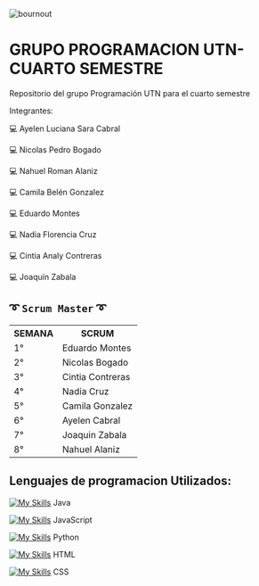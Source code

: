 ![bournout](https://media1.giphy.com/media/qgQUggAC3Pfv687qPC/giphy.gif?cid=ecf05e478cgsjhz6argalx43b40lwnst1qy28njtgel71ni1&rid=giphy.gif&ct=g)

# GRUPO PROGRAMACION UTN- CUARTO SEMESTRE

Repositorio del grupo Programación UTN para el cuarto semestre

Integrantes:

:computer: Ayelen Luciana Sara Cabral 

:computer: Nicolas Pedro Bogado

:computer: Nahuel Roman Alaniz

:computer: Camila Belén Gonzalez

:computer: Eduardo Montes

:computer: Nadia Florencia  Cruz

:computer: Cintia Analy Contreras

:computer: Joaquín Zabala


 ## ➰ ` Scrum Master ` ➰
 
<table align="center">
	<tr>
		<th>SEMANA</th>
		<th> SCRUM </th>
	</tr>
	<tr>
		<td>1°</td>
		<td>Eduardo Montes</td>
	</tr>
	<tr>
		<td>2°</td>
		<td>Nicolas Bogado</td> 
	</tr>
	<tr>
		<td>3°</td>
		<td>Cintia Contreras</td>
	</tr> 
	<tr>
		<td>4°</td>
		<td>Nadia Cruz</td>
	</tr> 
	<tr>
		<td>5°</td>
		<td>Camila Gonzalez</td>
	</tr>
	<tr>
		<td>6°</td>
		<td>Ayelen Cabral</td>
	</tr>
	<tr>
		<td>7°</td>
		<td>Joaquin Zabala</td>
	</tr>	
	<tr>
		<td>8°</td>
		<td>Nahuel Alaniz</td>
	</tr>
	
</table>

## Lenguajes de programacion Utilizados:

[![My Skills](https://skillicons.dev/icons?i=java)](https://skillicons.dev) Java

[![My Skills](https://skillicons.dev/icons?i=js)](https://skillicons.dev) JavaScript

[![My Skills](https://skillicons.dev/icons?i=py)](https://skillicons.dev) Python

[![My Skills](https://skillicons.dev/icons?i=html)](https://skillicons.dev) HTML

[![My Skills](https://skillicons.dev/icons?i=css)](https://skillicons.dev) CSS
